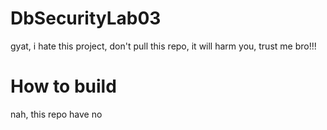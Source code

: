 # DbSecurityLab03

gyat, i hate this project, don't pull this repo, it will harm you, trust me bro!!!

# How to build

nah, this repo have no 